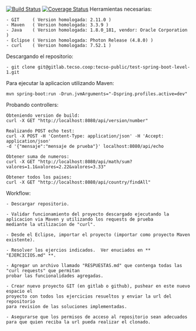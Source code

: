 [![Build Status](https://travis-ci.org/ghorkov32/-test-spring-boot-level-1.svg?branch=master)](https://travis-ci.org/ghorkov32/-test-spring-boot-level-1)
[![Coverage Status](https://coveralls.io/repos/ghorkov32/-test-spring-boot-level-1/badge.svg?branch=master)](https://coveralls.io/github/ghorkov32/-test-spring-boot-level-1?branch=master)
Herramientas necesarias:

	- GIT     ( Version homologada: 2.11.0 )
	- Maven   ( Version homologada: 3.3.9 )
	- Java    ( Version homologada: 1.8.0_181, vendor: Oracle Corporation )
	- Eclipse ( Version homologada: Photon Release (4.8.0) )
	- curl    ( Version homologada: 7.52.1 )


Descargando el repositorio:

	- git clone git@gitlab.tecso.coop:tecso-public/test-spring-boot-level-1.git


Para ejecutar la aplicacion utilizando Maven:

	mvn spring-boot:run -Drun.jvmArguments="-Dspring.profiles.active=dev"
	
	
Probando controllers:

	Obteniendo version de build:
	curl -X GET "http://localhost:8080/api/version/number"
	
	Realizando POST echo test:
	curl -X POST -H 'Content-Type: application/json' -H 'Accept: application/json' 
	-d '{"mensaje":"mensaje de prueba"}' localhost:8080/api/echo
	
	Obtener suma de numeros:
	curl -X GET "http://localhost:8080/api/math/sum?valores=1.1&valores=2.22&valores=3.33"
	
	Obtener todos los paises:
	curl -X GET "http://localhost:8080/api/country/findAll"
	
	
Workflow:

	- Descargar repositorio.
	
	- Validar funcionamiento del proyecto descargado ejecutando la aplicacion via Maven y utilizando los requests de prueba
	mediante la utilizacion de "curl".
	
	- Desde el Eclipse, importar el proyecto (importar como proyecto Maven existente).
	
	- Resolver los ejercios indicados.  Ver enuciados en ** "EJERCICIOS.md" **.
	
	- Agregar un archivo llamado "RESPUESTAS.md" que contenga todas las "curl requests" que permitan
	probar las funcionalidades agregadas. 
	
	- Crear nuevo proyecto GIT (en gitlab o github), pushear en este nuevo espacio el
	proyecto con todos los ejercicios resueltos y enviar la url del repositorio
	para revision de las soluciones implementadas.  
	
	- Asegurarse que los permisos de acceso al repositorio sean adecuados para que quien reciba la url pueda realizar el clonado.
